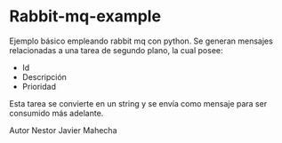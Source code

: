 # Rabbit-mq-example
Ejemplo básico empleando rabbit mq con python.
Se generan mensajes relacionadas a una tarea de segundo plano, la cual posee:
- Id
- Descripción
- Prioridad

Esta tarea se convierte en un string y se envía como mensaje para ser consumido más adelante.

Autor
Nestor Javier Mahecha
